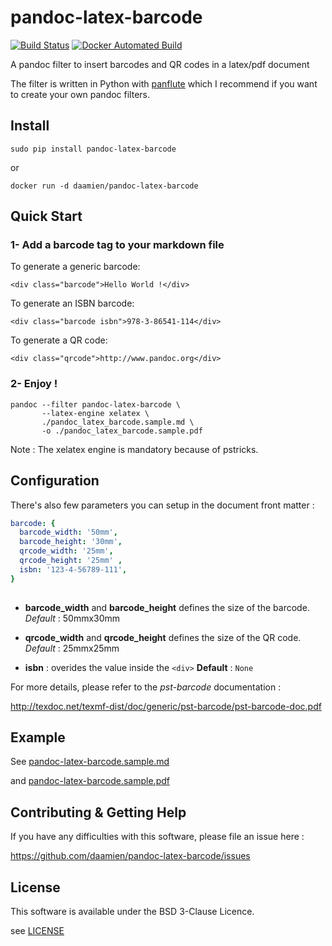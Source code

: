 pandoc-latex-barcode
===============================================================================

[![Build Status](https://travis-ci.org/daamien/pandoc-latex-barcode.svg?branch=master)](https://travis-ci.org/daamien/pandoc-latex-barcode)
[![Docker Automated Build](https://img.shields.io/docker/automated/daamien/pandoc-latex-barcode.svg)](https://hub.docker.com/r/daamien/pandoc-latex-barcode/)

A pandoc filter to insert barcodes and QR codes in a latex/pdf document

The filter is written in Python with [panflute](http://scorreia.com/software/panflute/) 
which I recommend if you want to create your own pandoc filters.
 

Install
-------------------------------------------------------------------------------

```
sudo pip install pandoc-latex-barcode
```

or 

```
docker run -d daamien/pandoc-latex-barcode
```

Quick Start
-------------------------------------------------------------------------------

### 1- Add a barcode tag to your markdown file


To generate a generic barcode:

```                                                                             
<div class="barcode">Hello World !</div>                                 
```      

To generate an ISBN barcode:

```
<div class="barcode isbn">978-3-86541-114</div>
```

To generate a QR code:

```                                                                             
<div class="qrcode">http://www.pandoc.org</div>                                 
```      


### 2- Enjoy !

```
pandoc --filter pandoc-latex-barcode \
       --latex-engine xelatex \
       ./pandoc_latex_barcode.sample.md \ 
       -o ./pandoc_latex_barcode.sample.pdf
```

Note : The xelatex engine is mandatory because of pstricks.


Configuration
-------------------------------------------------------------------------------



There's also few parameters you can setup in the document front matter :

```yaml
barcode: {                                                                      
  barcode_width: '50mm',                                                       
  barcode_height: '30mm',                                                       
  qrcode_width: '25mm',                                                         
  qrcode_height: '25mm' ,                                                       
  isbn: '123-4-56789-111',                                                      
}                                                                               
                                                                                
```

- **barcode_width** and **barcode_height** defines the size of the barcode.
  _Default_ : 50mmx30mm

- **qrcode_width** and **qrcode_height** defines the size of the QR code. 
  _Default_ : 25mmx25mm

- **isbn** : overides the value inside the ``<div>``
  __Default__ : ``None``

For more details, please refer to the _pst-barcode_ documentation :

http://texdoc.net/texmf-dist/doc/generic/pst-barcode/pst-barcode-doc.pdf

Example
-------------------------------------------------------------------------------

See [pandoc-latex-barcode.sample.md](pandoc-latex-barcode.sample.md)

and [pandoc-latex-barcode.sample.pdf](pandoc-latex-barcode.sample.pdf)

Contributing & Getting Help
-------------------------------------------------------------------------------

If you have any difficulties with this software, please file an issue here :

https://github.com/daamien/pandoc-latex-barcode/issues

License
-------------------------------------------------------------------------------

This software is available under the BSD 3-Clause Licence.

see [LICENSE](LICENSE)
